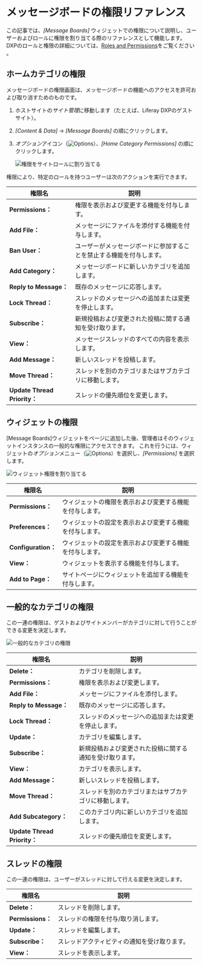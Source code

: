 # メッセージボードの権限リファレンス

この記事では、*[Message Boards]* ウィジェットでの権限について説明し、ユーザーおよびロールに権限を割り当てる際のリファレンスとして機能します。 DXPのロールと権限の詳細については、[Roles and Permissions](https://help.liferay.com/hc/articles/360017895212-Roles-and-Permissions)をご覧ください 。

## ホームカテゴリの権限

メッセージボードの権限画面は、メッセージボードの機能へのアクセスを許可および取り消すためのものです。

1.  ホストサイトの*サイト管理*に移動します（たとえば、Liferay DXPのゲストサイト）。

2.  *[Content & Data]* → *[Message Boards]* の順にクリックします。

3.  *オプション*アイコン（![Options](./message-boards-permissions-reference/images/01.png)）、*[Home Category Permissions]* の順にクリックします。

    ![権限をサイトロールに割り当てる](./message-boards-permissions-reference/images/03.png)

権限により、特定のロールを持つユーザーは次のアクションを実行できます。

| 権限名                         | 説明                                 |
| --------------------------- | ---------------------------------- |
| **Permissions：**            | 権限を表示および変更する機能を付与します。              |
| **Add File：**               | メッセージにファイルを添付する機能を付与します。           |
| **Ban User：**               | ユーザーがメッセージボードに参加することを禁止する機能を付与します。 |
| **Add Category：**           | メッセージボードに新しいカテゴリを追加します。            |
| **Reply to Message：**       | 既存のメッセージに応答します。                    |
| **Lock Thread：**            | スレッドのメッセージへの追加または変更を停止します。         |
| **Subscribe：**              | 新規投稿および変更された投稿に関する通知を受け取ります。       |
| **View：**                   | メッセージスレッドのすべての内容を表示します。            |
| **Add Message：**            | 新しいスレッドを投稿します。                     |
| **Move Thread：**            | スレッドを別のカテゴリまたはサブカテゴリに移動します。        |
| **Update Thread Priority：** | スレッドの優先順位を変更します。                   |

## ウィジェットの権限

[Message Boards]ウィジェットをページに追加した後、管理者はそのウィジェットインスタンスの一般的な権限にアクセスできます。 これを行うには、ウィジェットの*オプション*メニュー（![Options](./message-boards-permissions-reference/images/02.png)）を選択し、*[Permissions]* を選択します。

![ウィジェット権限を割り当てる](./message-boards-permissions-reference/images/04.png)

| 権限名                | 説明                           |
| ------------------ | ---------------------------- |
| **Permissions：**   | ウィジェットの権限を表示および変更する機能を付与します。 |
| **Preferences：**   | ウィジェットの設定を表示および変更する機能を付与します。 |
| **Configuration：** | ウィジェットの設定を表示および変更する機能を付与します。 |
| **View：**          | ウィジェットを表示する機能を付与します。         |
| **Add to Page：**   | サイトページにウィジェットを追加する機能を付与します。  |

## 一般的なカテゴリの権限

この一連の権限は、ゲストおよびサイトメンバーがカテゴリに対して行うことができる変更を決定します。

![一般的なカテゴリの権限](./message-boards-permissions-reference/images/05.png)

| 権限名                         | 説明                           |
| --------------------------- | ---------------------------- |
| **Delete：**                 | カテゴリを削除します。                  |
| **Permissions：**            | 権限を表示および変更します。               |
| **Add File：**               | メッセージにファイルを添付します。            |
| **Reply to Message：**       | 既存のメッセージに応答します。              |
| **Lock Thread：**            | スレッドのメッセージへの追加または変更を停止します。   |
| **Update：**                 | カテゴリを編集します。                  |
| **Subscribe：**              | 新規投稿および変更された投稿に関する通知を受け取ります。 |
| **View：**                   | カテゴリを表示します。                  |
| **Add Message：**            | 新しいスレッドを投稿します。               |
| **Move Thread：**            | スレッドを別のカテゴリまたはサブカテゴリに移動します。  |
| **Add Subcategory：**        | このカテゴリ内に新しいカテゴリを追加します。       |
| **Update Thread Priority：** | スレッドの優先順位を変更します。             |

## スレッドの権限

この一連の権限は、ユーザーがスレッドに対して行える変更を決定します。

| 権限名              | 説明                     |
| ---------------- | ---------------------- |
| **Delete：**      | スレッドを削除します。            |
| **Permissions：** | スレッドの権限を付与/取り消します。     |
| **Update：**      | スレッドを編集します。            |
| **Subscribe：**   | スレッドアクティビティの通知を受け取ります。 |
| **View：**        | スレッドを表示します。            |
